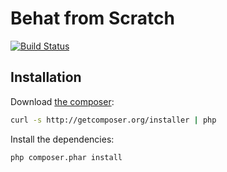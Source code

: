 Behat from Scratch
==================

[![Build Status](https://secure.travis-ci.org/jakzal/behat-from-scratch.png?branch=no-extension)](http://travis-ci.org/jakzal/behat-from-scratch)

Installation
------------

Download [the composer](http://getcomposer.org/):

```bash
curl -s http://getcomposer.org/installer | php
```

Install the dependencies:

```bash
php composer.phar install
```
